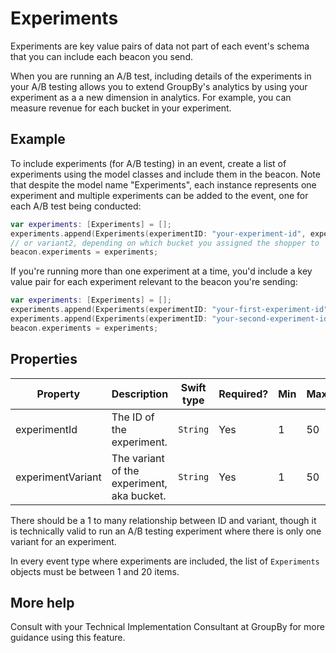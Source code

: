 # Experiments

Experiments are key value pairs of data not part of each event's schema that you can include each beacon you send.

When you are running an A/B test, including details of the experiments in your A/B testing allows you to extend GroupBy's analytics by using your experiment as a a new dimension in analytics. For example, you can measure revenue for each bucket in your experiment.

## Example

To include experiments (for A/B testing) in an event, create a list of experiments using the model classes and include them in the beacon. Note that despite the model name "Experiments", each instance represents one experiment and multiple experiments can be added to the event, one for each A/B test being conducted:

```swift
var experiments: [Experiments] = [];
experiments.append(Experiments(experimentID: "your-experiment-id", experimentVariant: "variant1"))
// or variant2, depending on which bucket you assigned the shopper to
beacon.experiments = experiments;
```

If you're running more than one experiment at a time, you'd include a key value pair for each experiment relevant to the beacon you're sending:

```swift
var experiments: [Experiments] = [];
experiments.append(Experiments(experimentID: "your-first-experiment-id", experimentVariant: "variant1"))
experiments.append(Experiments(experimentID: "your-second-experiment-id", experimentVariant: "variant1"))
beacon.experiments = experiments;
```

## Properties

| Property | Description | Swift type | Required? | Min | Max | String format |
| -------- | ----------- | --------- | --------- | --- | --- | ------------- |
| experimentId | The ID of the experiment. | `String` | Yes | 1 | 50 | n/a |
| experimentVariant | The variant of the experiment, aka bucket. | `String` | Yes | 1 | 50 | n/a |

There should be a 1 to many relationship between ID and variant, though it is technically valid to run an A/B testing experiment where there is only one variant for an experiment.

In every event type where experiments are included, the list of `Experiments` objects must be between 1 and 20 items.

## More help

Consult with your Technical Implementation Consultant at GroupBy for more guidance using this feature.
